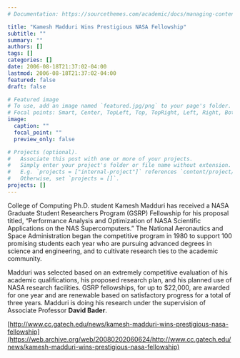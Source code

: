 ```yaml
---
# Documentation: https://sourcethemes.com/academic/docs/managing-content/

title: "Kamesh Madduri Wins Prestigious NASA Fellowship"
subtitle: ""
summary: ""
authors: []
tags: []
categories: []
date: 2006-08-18T21:37:02-04:00
lastmod: 2006-08-18T21:37:02-04:00
featured: false
draft: false

# Featured image
# To use, add an image named `featured.jpg/png` to your page's folder.
# Focal points: Smart, Center, TopLeft, Top, TopRight, Left, Right, BottomLeft, Bottom, BottomRight.
image:
  caption: ""
  focal_point: ""
  preview_only: false

# Projects (optional).
#   Associate this post with one or more of your projects.
#   Simply enter your project's folder or file name without extension.
#   E.g. `projects = ["internal-project"]` references `content/project/deep-learning/index.md`.
#   Otherwise, set `projects = []`.
projects: []
---
```


College of Computing Ph.D. student Kamesh Madduri has received a NASA Graduate Student Researchers Program (GSRP) Fellowship for his proposal titled, “Performance Analysis and Optimization of NASA Scientific Applications on the NAS Supercomputers.”  The National Aeronautics and Space Administration began the competitive program in 1980 to support 100 promising students each year who are pursuing advanced degrees in science and engineering, and to cultivate research ties to the academic community.

Madduri was selected based on an extremely competitive evaluation of his academic qualifications, his proposed research plan, and his planned use of NASA research facilities. GSRP fellowships, for up to $22,000, are awarded for one year and are renewable based on satisfactory progress for a total of three years. Madduri is doing his research under the supervision of Associate Professor **David Bader**.

[http://www.cc.gatech.edu/news/kamesh-madduri-wins-prestigious-nasa-fellowship](https://web.archive.org/web/20080202060624/http://www.cc.gatech.edu/news/kamesh-madduri-wins-prestigious-nasa-fellowship)
